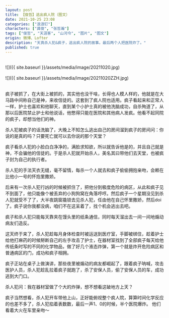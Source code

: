 ```yaml
---
layout: post
title: 【俊哲】逃出疯人院（图文）
date: 2021-10-25 23:08
categories: ["浪浪钉"]
characters: ["龚俊", "张哲瀚"]
tags: ["俊哲", "天涯客", "山河令", "图片", "图文"]
origin: 微博、Lofter
description: "天真杀人犯&疯子，逃出疯人院的故事。最后两个人把医院炸了。"
published: true
---
```


<br>
![]({{ site.baseurl }}/assets/media/image/20211020.jpg)
<br><br>
![]({{ site.baseurl }}/assets/media/image/20211020ZZH.jpg)
<br><br>

疯子被抓了，在大街上被抓的，其实他也没干啥，长得也人模人样的，他就是在大马路中间称自己是神，来收信徒的。这套到了疯人院也适用。疯子看起来和正常人一样，护士也喜欢和他聊天，直到某个小护士真的被他洗脑成功，自杀殉道了，从那以后医院禁止护士和他说话，他憋得只能在医院和其他病人发疯。他看不起同院的疯子，却想当他们的神。

杀人犯被疯子的话洗脑了，大晚上不知怎么逃出自己的房间溜到疯子的房间问：你说的是真的吗？只要死亡就可以去你说的那个天堂？

疯子看杀人犯的小脸白白净净的，满脸求知欲，所以就告诉他是的，并且自己就是神，不会骗他的信徒的。于是杀人犯就开始杀人，美名其曰带他们去天堂，也被疯子封为自己的执行者。

杀人犯的手法天衣无缝，毫不留情，每杀一个人就去和疯子偷偷拥抱亲吻，会赖在比他小一号的怀抱里撒娇。

后来有一次杀人犯行凶的时候被抓住了，把他分到极度危险的病区，从此和疯子见不到面了，他只能像个被丢弃的小狗狗窝在角落哼哼。然后疯子一个星期没见到杀人犯就受不了了，大半夜跳窗撬锁去见杀人犯，任由他在自己怀里撒娇，然后doi了。疯子说你我都没病，咱们不在这呆着了，找个机会逃出去吧。

疯子和杀人犯只能每天靠夹在馒头里的纸条通信，同时每天溜出去一间一间地煽动病友们造反。

这天终于来了，杀人犯趁每月身体检查时被运送到医疗室，手脚被绑住，趁着护士给他打麻药的时候掰断自己的左手攻击了护士，在器材室找到了全部疯子每天给他传纸条时写的不同的化学物品，做了好几个液态炸弹，第一个就是炸开危险病区和普通病区的门，成功和疯子相拥。

疯子正站在桌子上做演讲，那些夜里被煽动的病友都崛起了，跟着疯子呐喊，攻击医护人员，杀人犯趁乱拉着疯子就跑了，杀了安保人员，偷了安保人员的车，成功逃到大门口。

杀人犯问：我在器材室做了个大的炸弹，想不想看这破地方上天？

疯子当然想看，杀人犯开车带他上山，正好能俯视整个疯人院，算算时间化学反应的也差不多了，杀人犯掐着表数数，最后一声1、0的时候，半个医院爆炸。 他们看着大火在车里亲吻～
